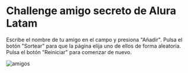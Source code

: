 # Challenge amigo secreto de Alura Latam

Escribe el nombre de tu amigo en el campo y presiona "Añadir". Pulsa el botón "Sortear" para que la página elija uno de ellos de forma aleatoria. Pulsa el botón "Reiniciar" para comenzar de nuevo.

![amigos](https://github.com/user-attachments/assets/11295e90-4004-43d8-b7b8-ffa2d6455069)
